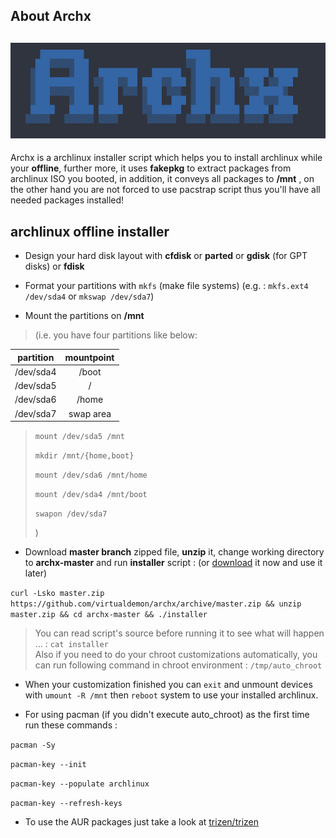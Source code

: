 ## About Archx

## ![ArchxAsciiLogo](./screenshot/screenshot.png)

Archx is a archlinux installer script which helps you to install archlinux while your **offline**, further more, it uses **fakepkg** to extract packages from archlinux ISO you booted, in addition, it conveys all packages to **/mnt** , on the other hand you are not forced to use pacstrap script thus you'll have all needed packages installed!

## archlinux offline installer

* Design your hard disk layout with **cfdisk** or **parted** or **gdisk** \(for GPT disks\) or **fdisk**

* Format your partitions with `mkfs` \(make file systems\) \(e.g. : `mkfs.ext4 /dev/sda4` or `mkswap /dev/sda7`\)

* Mount the partitions on **/mnt**

> \(i.e. you have four partitions like below:

| partition | mountpoint |
| :---: | :---: |
| /dev/sda4 | /boot |
| /dev/sda5 | / |
| /dev/sda6 | /home |
| /dev/sda7 | swap area |

> `mount /dev/sda5 /mnt`
>
> `mkdir /mnt/{home,boot}`
>
> `mount /dev/sda6 /mnt/home`
>
> `mount /dev/sda4 /mnt/boot`
>
> `swapon /dev/sda7`
>
> \)

* Download **master branch** zipped file, **unzip** it, change working directory to **archx-master** and run **installer** script : \(or [download](https://github.com/virtualdemon/archx/archive/master.zip) it now and use it later\)

`curl -Lsko master.zip https://github.com/virtualdemon/archx/archive/master.zip && unzip master.zip && cd archx-master && ./installer`

> You can read script's source before running it to see what will happen ... : `cat installer`  
> Also if you need to do your chroot customizations automatically, you can run following command in chroot environment : `/tmp/auto_chroot`

* When your customization finished you can `exit` and unmount devices with `umount -R /mnt` then `reboot` system to use your installed archlinux.

* For using pacman \(if you didn't execute auto\_chroot\) as the first time run these commands :

`pacman -Sy`

`pacman-key --init`

`pacman-key --populate archlinux`

`pacman-key --refresh-keys`

* To use the AUR packages just take a look at [trizen/trizen](https://github.com/trizen/trizen)




